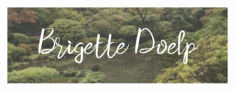 <br />
<p align="center">
    <img src="github-nameplate1.png" alt="brigettesnameplat" width="1200">
</p>
